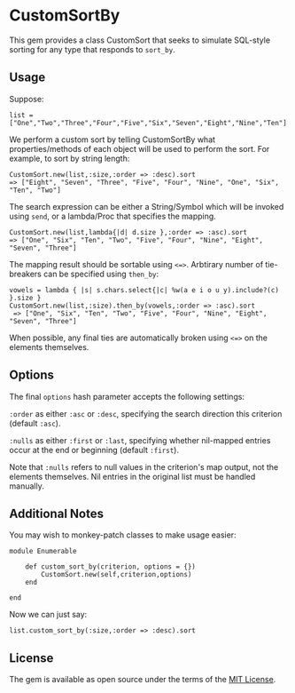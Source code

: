 # CustomSortBy

This gem provides a class CustomSort that seeks to simulate SQL-style sorting for any type that responds to `sort_by`.

## Usage

Suppose:

```list = ["One","Two","Three","Four","Five","Six","Seven","Eight","Nine","Ten"]```

We perform a custom sort by telling CustomSortBy what properties/methods of each object will be used to perform the sort. For example, to sort by string length:

```
CustomSort.new(list,:size,:order => :desc).sort
=> ["Eight", "Seven", "Three", "Five", "Four", "Nine", "One", "Six", "Ten", "Two"] 
```

The search expression can be either a String/Symbol which will be invoked using `send`, or a lambda/Proc that specifies the mapping.

```
CustomSort.new(list,lambda{|d| d.size },:order => :asc).sort
=> ["One", "Six", "Ten", "Two", "Five", "Four", "Nine", "Eight", "Seven", "Three"] 
```

The mapping result should be sortable using `<=>`. Arbtirary number of tie-breakers can be specified using `then_by`:

```
vowels = lambda { |s| s.chars.select{|c| %w(a e i o u y).include?(c) }.size }
CustomSort.new(list,:size).then_by(vowels,:order => :asc).sort
 => ["One", "Six", "Ten", "Two", "Five", "Four", "Nine", "Eight", "Seven", "Three"]  
```

When possible, any final ties are automatically broken using `<=>` on the elements themselves.

## Options

The final `options` hash parameter accepts the following settings:

`:order` as either `:asc` or `:desc`, specifying the search direction this criterion (default `:asc`).

`:nulls` as either `:first` or `:last`, specifying whether nil-mapped entries occur at the end or beginning (default `:first`).

Note that `:nulls` refers to null values in the criterion's map output, not the elements themselves. Nil entries in the original list must be handled manually.

## Additional Notes

You may wish to monkey-patch classes to make usage easier:

```
module Enumerable

	def custom_sort_by(criterion, options = {})
		CustomSort.new(self,criterion,options)
	end

end
```

Now we can just say:

```list.custom_sort_by(:size,:order => :desc).sort```

## License

The gem is available as open source under the terms of the [MIT License](http://opensource.org/licenses/MIT).

